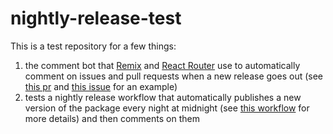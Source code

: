 # nightly-release-test

This is a test repository for a few things:

1. the comment bot that [Remix][remix] and [React Router][react_router] use to automatically comment on issues and pull requests when a new release goes out (see [this pr][pr] and [this issue](issue) for an example)
2. tests a nightly release workflow that automatically publishes a new version of the package every night at midnight (see [this workflow][nightly] for more details) and then comments on them

[react_router]: https://github.com/remix-run/react-router
[remix]: https://github.com/remix-run/remix
[pr]: https://github.com/mcansh/nightly-release-test/pull/182
[issue]: https://github.com/mcansh/nightly-release-test/issues/183
[nightly]: ./.github/workflows/nightly.yml
